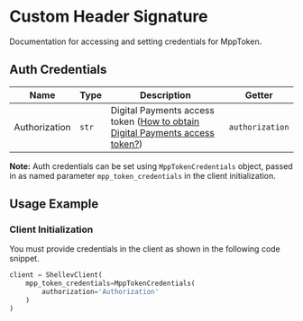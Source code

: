 
# Custom Header Signature



Documentation for accessing and setting credentials for MppToken.

## Auth Credentials

| Name | Type | Description | Getter |
|  --- | --- | --- | --- |
| Authorization | `str` | Digital Payments access token ([How to obtain Digital Payments access token?](page:guided-walkthrough/walkthrough1)) | `authorization` |



**Note:** Auth credentials can be set using `MppTokenCredentials` object, passed in as named parameter `mpp_token_credentials` in the client initialization.

## Usage Example

### Client Initialization

You must provide credentials in the client as shown in the following code snippet.

```python
client = ShellevClient(
    mpp_token_credentials=MppTokenCredentials(
        authorization='Authorization'
    )
)
```


